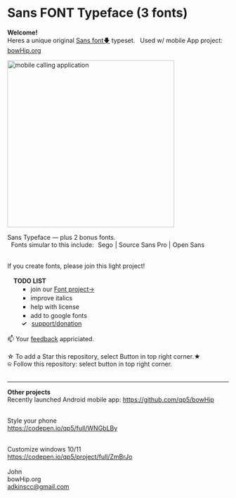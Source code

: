 # Sans FONT Typeface (3 fonts)
<b>Welcome!</b> <br>
Heres a unique original <a href="https://github.com/qp5/FONT/raw/main/FONT.zip">Sans font🡇</a> typeset.   Used w/ mobile App project: <a target="_blank" href="https://bowHip.org">bowHip.org</a><br>

<a href="https://bowhip.org"><img style="height: 380px; margin-bottom:-0px; margin-top:0px;" src="https://bowhip.org/img/font_thumb_publisher.png" alt="mobile calling application"></a> 

Sans Typeface — plus 2 bonus fonts.<br>
  Fonts simular to this include:  Sego | Source Sans Pro | Open Sans<br><br>

If you create fonts, please join this light project! <br><br>
  <b>TODO LIST</b><br> 
    ￭  join our <a href="mailto: support@bowhip.org">Font project→</a><br>
    ￭  improve italics<br>
    ￭  help with license<br>
    ￭  add to google fonts<br>
    <b>✓</b>  <a href="https://bowHip.org/support_sponsor_Font_project.html">support/donation</a><br><br>
    📫 Your <a href="mailto: support@bowhip.org">feedback</a> appriciated.    <br><br>
    ☆ To add a Star this repository, select Button in top right corner.★<br>
    ଳ Follow this repository: select button in top right corner.   <br><br>
    

____________________________________________________________
<b>Other projects</b><br>
Recently launched Android mobile app:  https://github.com/qp5/bowHip<br><br>

Style your phone<br>
https://codepen.io/qp5/full/WNGbLBy<br><br>

Customize windows 10/11<br>
https://codepen.io/qp5/project/full/ZmBrJo<br><br>
John<br>
bowHip.org <br>
adkinscc@gmail.com
